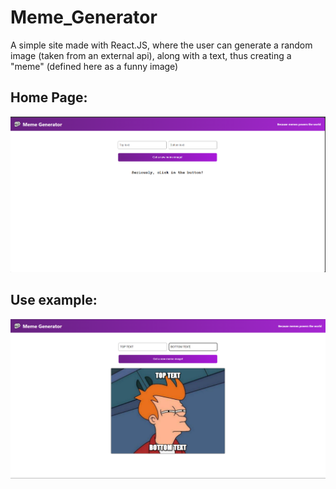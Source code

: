 # Meme_Generator
A simple site made with React.JS, where the user can generate a random image (taken from an external api), along with a text, thus creating a "meme" (defined here as a funny image)

## Home Page:
![Home Page](images/home.png)

## Use example:
![Generated](images/generated.png)
